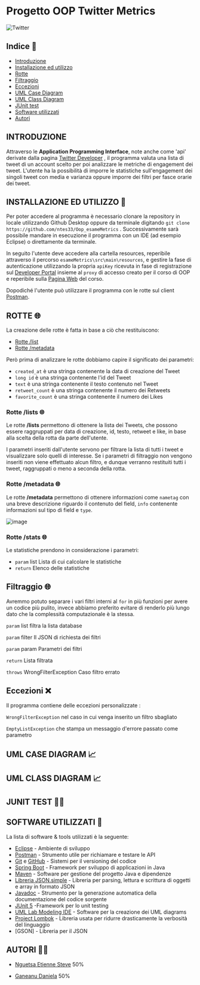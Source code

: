 # Progetto OOP Twitter Metrics

![Twitter](https://cdn.cms-twdigitalassets.com/content/dam/legal-twitter/privacy-policy-2022/Twitter-terms-of-service-share.jpg.twimg.768.jpg)

## Indice 🔖

* [Introduzione](#introduzione)
* [Installazione ed utilizzo](#installazione-ed-utilizzo)
* [Rotte](#rotte)
* [Filtraggio](#filtraggio)
* [Eccezioni](#eccezioni)
* [UML Case Diagram](#umlcasediagram)
* [UML Class Diagram](#umlclassdiagram)
* [JUnit test](#JUnit-test)
* [Software utilizzati](#software-utilizzati)
* [Autori](#autori)

<div id='introduzione'/>

## INTRODUZIONE

Attraverso le **Application Programming Interface**, note anche come 'api' derivate dalla pagina [Twitter Developer](https://developer.twitter.com/en) , il programma valuta una lista di tweet di un account scelto per poi analizzare le metriche di engagement dei tweet. L'utente ha la possibilità di imporre le statistiche sull'engagement dei singoli tweet con media e varianza oppure imporre dei filtri per fasce orarie dei tweet.

<div id='installazione-ed-utilizzo'/>

## INSTALLAZIONE ED UTILIZZO 📖

Per poter accedere al programma è necessario clonare la repository in locale utilizzando Github Desktop oppure da terminale digitando `git clone https://github.com/ntes33/Oop_esameMetrics` .
Successivamente sarà possibile mandare in esecuzione il programma con un IDE (ad esempio Eclipse) o direttamente da terminale.

In seguito l'utente deve accedere alla cartella resources, reperibile attraverso il percorso `esameMetrics\src\main\resources`, e gestire la fase di autenticazione utilizzando la propria `apiKey` ricevuta in fase di registrazione sul [Developer Portal](https://developer.twitter.com/en/portal/dashboard) insieme al `proxy` di accesso creato per il corso di OOP e reperibile sulla [Pagina Web](https://learn.univpm.it/mod/page/view.php?id=260186) del corso.

Dopodiché l'utente può utilizzare il programma con le rotte sul client [Postman](https://www.postman.com/).

<div id='rotte'/>

## ROTTE 🌐

La creazione delle rotte è fatta in base a ciò che restituiscono:
* [Rotte /list](#Rotte-/list)
* [Rotte /metadata](#Rotte-/metadata)


Però prima di analizzare le rotte dobbiamo capire il significato dei parametri:
- `created_at` è una stringa contenente la data di creazione del Tweet
- `long id` è una stringa contenente l'id del Tweet
- `text` è una stringa contenente il testo contenuto nel Tweet
- `retweet_count` è una stringa contenente il numero dei Retweets
- `favorite_count` è una stringa contenente il numero dei Likes


### Rotte /lists 🌐

Le rotte **/lists** permettono di ottenere la lista dei Tweets, che possono essere raggruppati per data di creazione, id, testo, retweet e like, in base alla scelta della rotta da parte dell'utente. 

I parametri inseriti dall'utente servono per filtrare la lista di tutti i tweet e visualizzare solo quelli di interesse. Se i parametri di filtraggio non vengono inseriti non viene effettuato alcun filtro, e dunque verranno restituiti tutti i tweet, raggruppati o meno a seconda della rotta.

### Rotte /metadata 🌐

Le rotte **/metadata** permettono di ottenere informazioni come `nametag` con una breve descrizione riguardo il contenuto del field, `info` contenente informazioni sul tipo di field e `type`.

![image](https://user-images.githubusercontent.com/107246907/179056534-11235eb3-b461-4000-bef5-5c451017a976.png)

<div id='/statistics'/>

### Rotte /stats 🌐

Le statistiche prendono in considerazione i parametri:
* `param` list Lista di cui calcolare le statistiche
* `return` Elenco delle statistiche





<div id='filtraggio'/>

## Filtraggio 🌐

Avremmo potuto separare i vari filtri interni al `for` in più funzioni per avere un codice più pulito, invece abbiamo preferito evitare di renderlo più lungo dato che la complessità computazionale è la stessa.

`param` list filtra la lista database

`param` filter Il JSON di richiesta dei filtri

`param` param Parametri dei filtri

`return` Lista filtrata

`throws` WrongFilterException Caso filtro errato

<div id='eccezioni'/>

## Eccezioni ❌

Il programma contiene delle eccezioni personalizzate :

`WrongFilterException` nel caso in cui venga inserito un filtro sbagliato

`EmptyListException` che stampa un messaggio d'errore passato come parametro

<div id='umlcasediagram'/>

## UML CASE DIAGRAM 📈 




<div id='umlclassdiagram'/>

## UML CLASS DIAGRAM 📈







## JUNIT TEST 👨‍🔬



<div id='software-utilizzati'/>


## SOFTWARE UTILIZZATI 🔧
La lista di software & tools utilizzati è la seguente:
* [Eclipse](https://www.eclipse.org/downloads/) - Ambiente di sviluppo
* [Postman](https://www.postman.com/) - Strumento utile per richiamare e testare le API
* [Git](https://git-scm.com/) e [GitHub]() - Sistemi per il versioning del codice
* [Spring Boot](https://spring.io/projects/spring-boot) - Framework per sviluppo di applicazioni in Java
* [Maven](https://maven.apache.org/) - Software per gestione del progetto Java e dipendenze
* [Libreria JSON.simple](https://www.tutorialspoint.com/json_simple/index.htm) - Libreria per parsing, lettura e scrittura di oggetti e array in formato JSON
* [Javadoc](https://www.oracle.com/java/technologies/javase/javadoc-tool.html) - Strumento per la generazione automatica della documentazione del codice sorgente
* [JUnit 5](https://junit.org/junit5/) -Framework per lo unit testing
* [UML Lab Modeling IDE](https://www.uml-lab.com/en/uml-lab/) - Software per la creazione dei UML diagrams
* [Project Lombok](https://projectlombok.org/) - Libreria usata per ridurre drasticamente la verbosità del linguaggio
* [GSON] - Libreria per il JSON


<div id='autori'/>

## AUTORI 👨‍💻

* [Nguetsa Etienne Steve](https://github.com/ntes33) 50%

* [Ganeanu Daniela](https://github.com/dganeanu) 50%

